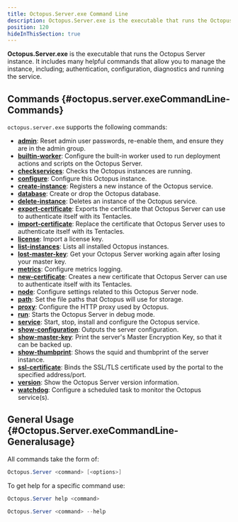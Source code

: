 ```yaml
---
title: Octopus.Server.exe Command Line
description: Octopus.Server.exe is the executable that runs the Octopus instance, it can also be called from the command line.
position: 120
hideInThisSection: true
---
```


**Octopus.Server.exe** is the executable that runs the Octopus Server instance. It includes many helpful commands that allow you to manage the instance, including; authentication, configuration, diagnostics and running the service.

## Commands {#octopus.server.exeCommandLine-Commands}

`octopus.server.exe` supports the following commands:

- **[admin](/docs/octopus-rest-api\octopus.server.exe-command-line/admin.md)**:  Reset admin user passwords, re-enable them, and ensure they are in the admin group.
- **[builtin-worker](/docs/octopus-rest-api\octopus.server.exe-command-line/builtin-worker.md)**:  Configure the built-in worker used to run deployment actions and scripts on the Octopus Server.
- **[checkservices](/docs/octopus-rest-api\octopus.server.exe-command-line/checkservices.md)**:  Checks the Octopus instances are running.
- **[configure](/docs/octopus-rest-api\octopus.server.exe-command-line/configure.md)**:  Configure this Octopus instance.
- **[create-instance](/docs/octopus-rest-api\octopus.server.exe-command-line/create-instance.md)**:  Registers a new instance of the Octopus service.
- **[database](/docs/octopus-rest-api\octopus.server.exe-command-line/database.md)**:  Create or drop the Octopus database.
- **[delete-instance](/docs/octopus-rest-api\octopus.server.exe-command-line/delete-instance.md)**:  Deletes an instance of the Octopus service.
- **[export-certificate](/docs/octopus-rest-api\octopus.server.exe-command-line/export-certificate.md)**:  Exports the certificate that Octopus Server can use to authenticate itself with its Tentacles.
- **[import-certificate](/docs/octopus-rest-api\octopus.server.exe-command-line/import-certificate.md)**:  Replace the certificate that Octopus Server uses to authenticate itself with its Tentacles.
- **[license](/docs/octopus-rest-api\octopus.server.exe-command-line/license.md)**:  Import a license key.
- **[list-instances](/docs/octopus-rest-api\octopus.server.exe-command-line/list-instances.md)**:  Lists all installed Octopus instances.
- **[lost-master-key](/docs/octopus-rest-api\octopus.server.exe-command-line/lost-master-key.md)**:  Get your Octopus Server working again after losing your master key.
- **[metrics](/docs/octopus-rest-api\octopus.server.exe-command-line/metrics.md)**:  Configure metrics logging.
- **[new-certificate](/docs/octopus-rest-api\octopus.server.exe-command-line/new-certificate.md)**:  Creates a new certificate that Octopus Server can use to authenticate itself with its Tentacles.
- **[node](/docs/octopus-rest-api\octopus.server.exe-command-line/node.md)**:  Configure settings related to this Octopus Server node.
- **[path](/docs/octopus-rest-api\octopus.server.exe-command-line/path.md)**:  Set the file paths that Octopus will use for storage.
- **[proxy](/docs/octopus-rest-api\octopus.server.exe-command-line/proxy.md)**:  Configure the HTTP proxy used by Octopus.
- **[run](/docs/octopus-rest-api\octopus.server.exe-command-line/run.md)**:  Starts the Octopus Server in debug mode.
- **[service](/docs/octopus-rest-api\octopus.server.exe-command-line/service.md)**:  Start, stop, install and configure the Octopus service.
- **[show-configuration](/docs/octopus-rest-api\octopus.server.exe-command-line/show-configuration.md)**:  Outputs the server configuration.
- **[show-master-key](/docs/octopus-rest-api\octopus.server.exe-command-line/show-master-key.md)**:  Print the server's Master Encryption Key, so that it can be backed up.
- **[show-thumbprint](/docs/octopus-rest-api\octopus.server.exe-command-line/show-thumbprint.md)**:  Shows the squid and thumbprint of the server instance.
- **[ssl-certificate](/docs/octopus-rest-api\octopus.server.exe-command-line/ssl-certificate.md)**:  Binds the SSL/TLS certificate used by the portal to the specified address/port.
- **[version](/docs/octopus-rest-api\octopus.server.exe-command-line/version.md)**:  Show the Octopus Server version information.
- **[watchdog](/docs/octopus-rest-api\octopus.server.exe-command-line/watchdog.md)**:  Configure a scheduled task to monitor the Octopus service(s).

## General Usage {#Octopus.Server.exeCommandLine-Generalusage}

All commands take the form of:

```powershell
Octopus.Server <command> [<options>]
```

To get help for a specific command use:

```powershell Octopus 3.14 or earlier
Octopus.Server help <command>
```

```powershell Octopus 3.15 or later
Octopus.Server <command> --help
```
